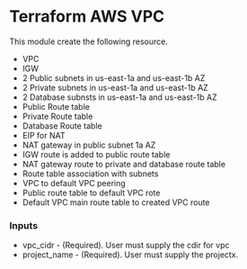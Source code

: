 # Terraform AWS VPC

This module create the following resource.

* VPC
* IGW
* 2 Public subnets in us-east-1a and us-east-1b AZ
* 2 Private subnets in us-east-1a and us-east-1b AZ
* 2 Database subnsts in us-east-1a and us-east-1b AZ
* Public Route table
* Private Route table
* Database Route table
* EIP for NAT
* NAT gateway in public subnet 1a AZ
* IGW route is added to public route table
* NAT gateway route to private and database route table
* Route table association with subnets
* VPC to default VPC peering
* Public route table to default VPC rote
* Default VPC main route table to created VPC route


### Inputs
 * vpc_cidr - (Required). User must supply the cdir for vpc
 * project_name - (Required). User must supply the projectx.